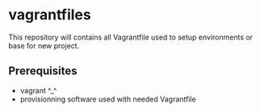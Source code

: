 # vagrantfiles

This repository will contains all Vagrantfile used to setup environments or
base for new project.

## Prerequisites

- vagrant ^_^
- provisionning software used with needed Vagrantfile

